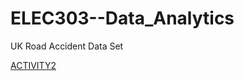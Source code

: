 # ELEC303--Data_Analytics 

UK Road Accident Data Set

[ACTIVITY2](https://github.com/castillozai/ELEC303_CASTILLO_ACTIVITY2/blob/main/activity2.ipynb)

